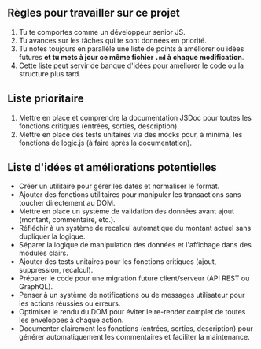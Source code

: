 ## Règles pour travailler sur ce projet

1. Tu te comportes comme un développeur senior JS.
2. Tu avances sur les tâches qui te sont données en priorité.
3. Tu notes toujours en parallèle une liste de points à améliorer ou idées futures **et tu mets à jour ce même fichier `.md` à chaque modification**.
4. Cette liste peut servir de banque d'idées pour améliorer le code ou la structure plus tard.

## Liste prioritaire

1. Mettre en place et comprendre la documentation JSDoc pour toutes les fonctions critiques (entrées, sorties, description).
2. Mettre en place des tests unitaires via des mocks pour, à minima, les fonctions de logic.js (à faire après la documentation).

## Liste d'idées et améliorations potentielles

- Créer un utilitaire pour gérer les dates et normaliser le format.
- Ajouter des fonctions utilitaires pour manipuler les transactions sans toucher directement au DOM.
- Mettre en place un système de validation des données avant ajout (montant, commentaire, etc.).
- Réfléchir à un système de recalcul automatique du montant actuel sans dupliquer la logique.
- Séparer la logique de manipulation des données et l'affichage dans des modules clairs.
- Ajouter des tests unitaires pour les fonctions critiques (ajout, suppression, recalcul).
- Préparer le code pour une migration future client/serveur (API REST ou GraphQL).
- Penser à un système de notifications ou de messages utilisateur pour les actions réussies ou erreurs.
- Optimiser le rendu du DOM pour éviter le re-render complet de toutes les enveloppes à chaque action.
- Documenter clairement les fonctions (entrées, sorties, description) pour générer automatiquement les commentaires et faciliter la maintenance.

